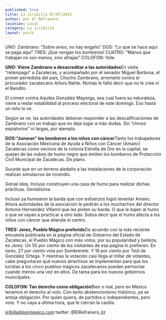 ```yaml
---
published: true
title: La Jiribilla 07/07/2013
author: por El Refranero
location: Local
category: La Jiribilla
layout: posts
---
```


UNO: Zambrano: “Sobre aviso, no hay engaño”
DOS: “Lo que se hace aquí se paga aquí”
TRES: ¡Que vengan los bomberos!
CUATRO: “Manos que trabajan no son manos, sino alhajas”
COLOFON: Vote

**UNO: Viene Zambrano a desacreditar a las autoridades**En visita “relámpago” a Zacatecas, y acompañado por el senador Miguel Barbosa, el primer perredista del país, Chucho Zambrano, arremetió contra el procurador zacatecano Arturo Nahle.
Nomás le faltó decir que no le cree ni el Bendito.

El crimen contra Aquiles González Mayorga, sea cual fuera su naturaleza, viene a restar estabilidad al proceso electoral de este domingo.
Eso hasta un niño lo ve.

Según se ve, las autoridades  deberan responder a las descalificaciones de Zambrano con un trabajo que no deje lugar a más dudas.
Sin “chivos expiatorios” ni largas, por ejemplo.

**DOS:“Jumean” los bomberos a los niños con cáncer**Tanto los trabajadores de la Asociación Mexicana de Ayuda a Niños con Cáncer (Amanc) Zacatecas como vecinos de la colonia Estrella de Oro en la capital, se quejan de las nubes de humo negro que emiten los bomberos de Protección Civil Municipal de Zacatecas.
De plano.

Sucede que en un terreno aledaño a las instalaciones de la corporación realizan simulacros de incendio.

Genial idea.
Incluso construyen una casa de humo para realizar dichas prácticas.
Genialísima.

Incluso ya humearon la barda que con esfuerzos logró levantar Amanc.
Ahora autoridades de la asociación le pedirán a los muchachos del director Antonio Hernández Villamil que les pinten su barda.
O que le bajen al humo o que se vayan a practicar a otro lado.
Sobra decir que el humo afecta a los niños con cáncer que atiende el centro.

**TRES: Jerez, Pueblo Mágico preferido**De acuerdo con la más reciente encuesta publicada en la página oficial de Gobierno del Estado de Zacatecas, el Pueblo Mágico con más votos, por su popularidad y belleza, es Jerez.
Un 55 por ciento de los visitantes de esa página lo prefieren.
En tanto, 27 por ciento vota por Sombrerete.
Y 18 por ciento por Teúl de González Ortega.
Y mientras la votación casi llega al millar de votantes, cabe preguntarse qué nuevos atractivos se implementan para que los turistas a los cinco pueblos mágicos zacatecanos puedan pernoctar cuando menos una vez en ellos.
De tarea para los nuevos gobiernos municipales.

**COLOFON: Tan derecho como obligación**Bien o mal, pero en México tenemos el derecho al voto.
Con tanto abstencionismo histórico, ya se antoja obligación.
Por quien quiera, de partidos o independientes, pero vote.
Y no vaya a última hora, que le cierran la casilla.

jiribilla@pormexico.com
twitter: @ElRefranero_ljz
